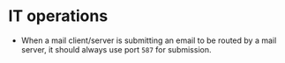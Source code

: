 # IT operations

 * When a mail client/server is submitting an email to be routed by a mail server, it should always use port `587` for submission.

